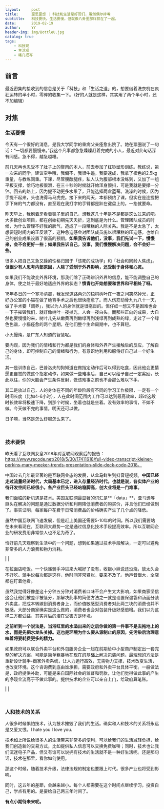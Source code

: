 ```yaml
---
layout:     post
title:      歪思歪想 | 科技和生活是好哥们，虽然偶尔拌嘴
subtitle:   科技要快，生活要慢，但就像八卦图那样拼在了一起。
date:       2019-02-19
author:     YY
header-img: img/BottleU.jpg
catalog: true
tags:
    - 科技观
    - 生活观
    - 瞎几把写
---
```


## 前言

最近密集的接收到的信息是关于「科技」和「生活之道」的，想要借着洗衣机在疯狂运转的半小时，零碎的收集一下。（好的人就是这样，其实用了两个半小时，还不加编辑）

## 对焦

### 生活要慢

今天有一个很好的消息，是我大学同学的重病父亲痊愈出院了。她在票圈说了一句话：“一切都要慢慢来。”我这个凡事都急急燥燥赶着完成的小人，最近对此句话深有同感。急不得，越急越糟。

前几天再也忍受不了肚子上的赘肉的本人，前去参加了杠铃塑形训练。教练说，第一次来的同学，建议空手哦，我偏不，我很牛逼，我要速成，我拿了橙色的2.5kg重量，与教练同重。下课，尽管腰酸腿疼，私人认为腹部根本没练到，又加了一组平板支撑，恰巧地板很滑，在三十秒的时候就开始浑身颤抖，可是我就是要撑一分钟。回去的路上，因为提不动更多水果了，只能选择两盒蓝莓。洗澡的时候，因为手提不起来，头也洗得马马虎虎。接下来的两天，本都预约了课，但实在是连握把手下床的气力都没有，直至现在我打字的手臂都是趴在键盘上的，一抬就要命。

昨天早上，我刷着牙看着镜子里的自己，想我这几十年是不是都是这么过来的吧。大多数创业项目，都在创始初期先天夭折，这到底是为什么。管理团队成员的时候，为什么管理不好我的脾气，造成了一段糟糕的人际关系。我是不是太急了，太想要短时间内的正反馈了，这种急迫感会对团队成员施以很糟糕的压迫感，也给自己的创业成果设置了很高的预期。**如果我告诉他们，没事，我们先试一下，慢慢来，会不会更好一些；如果我告诉自己，没事，我们慢慢解决问题，会不会好一些。**

很多人把自己又急又躁的性格归因于「该死的成功学」和「社会和同龄人焦虑」。**但很少有人思考内部原因，人除了受制于外界影响，还受制于身体和心灵。**

如果我们不能改变外界环境，那我们除了正确辨识外界的信息，能不能调整自己的身体，使之处于最好地适应外界的状态？**愤青也开始想要和世界和平相处了呀。**

18年冬日的一个寒冷清晨，我发现道路两旁的梧桐树叶在一夜之间突然掉光，正好办公室的小猫在做了绝育手术之后也很快痊愈了。而人伤筋动骨九九八十一天，做了手术要「调养」，我以为人的身体就是很拖沓的。但仔细一想又不是困难也会一下子摧毁我们，就好像树叶一夜掉光，人会一夜白头。而那些正向的成果，大自然也要慢慢的来，树叶儿先从嫩黄再到嫩绿再到浅绿再到成熟的绿，走过了一个绿色色谱，小猫痊愈的两个星期，在他们整个生命周期中，也不算短。

小火慢炖，是广东人知道的智慧呢。

要内观，因为我们的情绪和行为都是我们的身体和外界产生接触后的反应，了解自己的身体，即可控制自己的情绪和行为，有意识地利用和服侍好自己过一个好生活。

其一是训练自己，巴普洛夫的狗知道在做指定动作后可以得到吃食，因此他会更情愿更自觉的做这个指定动作，如果做一些难事后，自己可以给予自己一定奖励，长此以往，你的大脑会产生条件反射，做该难事之前也不会那么难以下手。

其二是放过自己，人的身体在不同的年龄阶段有不同的学习工作极限，一定有一个时间长度（比如4-6小时），人在此时间范围内工作可以达到最高效率，超过这段时长效率将极速下降，到那个时候，坐着也就是坐着。没有效率的事情，不如不做。今天做不完的事情，明天还可以做。

日子嘛，当然是怎么舒服怎么来了。

<br/>

### 技术要快

昨天看了互联网女皇2018年对互联网观察后的报告：https://www.recode.net/2018/5/30/17411618/full-video-transcript-kleiner-perkins-mary-meeker-trends-presentation-slide-deck-code-2018。

中国过去几年最显著的是互联网业态的发展，从盒马鲜生到抖音短视频。**中国已经走过流量经济时代，大局基本已定，进入存量经济时代。也就是说，各实体产业的待开发空间已经很小，各产业巨头已经站稳脚高，创大业将是一门难事。**

我们面临的新机遇是技术。美国互联网最显著的词汇是**「data」**，亚马逊等巨头在解决的问题是通过数据分析和利用降低消费者的购买价，并且他们已经做到了。事实证明，每家每户花费于日常消费品的价格确实产生了几个点的降低。

虽然中国互联网飞速发展，但是赶上美国还需要5-10年的时间。所以我们需要站在未来看现在，互联网大趋势一定是通过信息化技术手段提高效率。所以互联网企业的研发费用非常惊人也不足为奇了。

恰好前几天观察到生活中的一个问题，想到如果通过技术手段解决，一定可以避免非常多的人力浪费和物力消耗。

| |

在拉面店吃饭。一个快递骑手冲进来大喊好了没有，收银小妹说还没烧，放太久会不好吃。骑手说每次都是这样，他时间非常紧张，要来不及了。他声音很大，全店都在盯着他看。

虽然我觉得好像差这十分钟五分钟对消费者口味不会产生太大影响，如果商家坚信这会让他们被差评被低分，那解决此事的简便方法之一就是设置保温袋和汤面分装外卖盒，把成本转嫁到消费者身上，而价值敏感型消费者对此两三块的消费也并不敏感。大部分商家确实是这么做的，消费者也会对包装升级好感倍增。我们以为这样三方都受益，其实背后的潜在受害方是环境。

**之前听到一个说法是，当浴缸里的水溢出来的之后你做的第一件事不是去拖地上的水，而是先把水龙头关掉。这也是环境为什么要从源制止的原因，先污染后治理意味着将要耗费更多的精力。**

如果政府可以联合外卖平台和外包服务企业一起在前期给中小型商户制定出一套完整的解决方案，可能是简单粗暴地在现在的基础上解决包装问题，最理想的方法是重新设计骑手-商家外卖系统，让人力运行高效，无需物力支撑，技术改变生活，也改变环境。这个咨询费到底由谁承担，需要政府和外卖平台具体平衡。一般做法是，政府提供补助，可能是来自国际社会的监督和罚款，让他们觉得做此事的产生的净现金流高于不做此事的。提供技术的企业可以亲自上门，给政府算笔账。

| |

<br/>

### 人和技术的关系

人很多时候惧怕技术，认为技术摧毁了我们的生活。确实和人和技术的关系将永远是又爱又恨。I hate you I love you.

技术如上所说给很多人的生活带来非常多的便利，可以给我们的生活减轻负担，给我们创造新的交易方式，比如提供私人信息可以交换免费咖啡；同时，技术也让我们沉迷电子产品，但又有谁可以说拥有技术的生活就不是一种好生活呢。还是那句话，技术在那里，看你如何使用。

那这个时候，随着技术升级，法律法规的制定也要跟上时代。很多产业也将受到影响。

同时，这五年的差距，会越来越小。每个人都需要在这个时间点继续学习，投资自己，学点有用的。是要给自己两三年时间了。

**有点小期待未来呢。**



